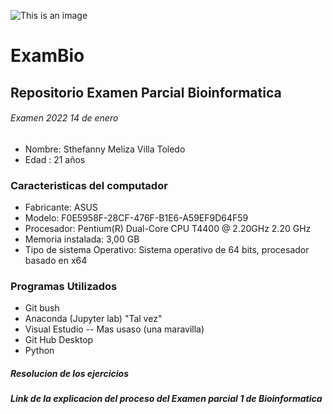![This is an image](https://upload.wikimedia.org/wikipedia/commons/f/fc/Logo-ikiam-.png)
# ExamBio
## Repositorio Examen Parcial Bioinformatica
###### Examen 2022 14 de enero
* Nombre: Sthefanny Meliza Villa Toledo
* Edad : 21 años
### Caracteristicas del computador
* Fabricante: ASUS
* Modelo: F0E5958F-28CF-476F-B1E6-A59EF9D64F59
* Procesador: Pentium(R) Dual-Core CPU       T4400  @ 2.20GHz   2.20 GHz
* Memoria instalada: 3,00 GB
* Tipo de sistema Operativo: Sistema operativo de 64 bits, procesador basado en x64
### Programas Utilizados
* Git bush
* Anaconda (Jupyter lab) "Tal vez"
* Visual Estudio -- Mas usaso (una maravilla)
* Git Hub Desktop
* Python
##### Resolucion de los ejercicios
##### Link de la explicacion del proceso del Examen parcial 1 de Bioinformatica
